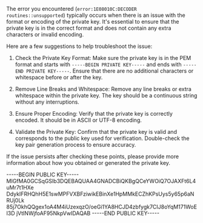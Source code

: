 The error you encountered (`error:1E08010C:DECODER routines::unsupported`) typically occurs when there is an issue with the format or encoding of the private key. It's essential to ensure that the private key is in the correct format and does not contain any extra characters or invalid encoding.

Here are a few suggestions to help troubleshoot the issue:

1. Check the Private Key Format: Make sure the private key is in the PEM format and starts with `-----BEGIN PRIVATE KEY-----` and ends with `-----END PRIVATE KEY-----`. Ensure that there are no additional characters or whitespace before or after the key.

2. Remove Line Breaks and Whitespace: Remove any line breaks or extra whitespace within the private key. The key should be a continuous string without any interruptions.

3. Ensure Proper Encoding: Verify that the private key is correctly encoded. It should be in ASCII or UTF-8 encoding.

4. Validate the Private Key: Confirm that the private key is valid and corresponds to the public key used for verification. Double-check the key pair generation process to ensure accuracy.

If the issue persists after checking these points, please provide more information about how you obtained or generated the private key.





-----BEGIN PUBLIC KEY-----
MIGfMA0GCSqGSIb3DQEBAQUAA4GNADCBiQKBgQCeYWOiQ7OJAXFt6L4uMr7t1HXe
DdykIFRHQhH5E1swMPFVXBFziwikEBinXe1HpMMkECZhKPsUys5y65p6aNRUj0Lk
85j7OkhQQgex1oA4M4iUzexqzO/oeGi1YA8HCJD4zbfygk7CIJ8oYqM171WoEI3D
jVtINWjfoAF95NkpVwIDAQAB
-----END PUBLIC KEY-----